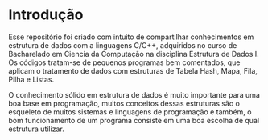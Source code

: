 # Introdução
 Esse repositório foi criado com intuito de compartilhar conhecimentos em estrutura de dados com a linguagens C/C++, adquiridos no curso de Bacharelado em Ciencia da Computação na disciplina Estrutura de Dados I.
Os códigos tratam-se de pequenos programas bem comentados, que aplicam o tratamento de dados com estruturas de Tabela Hash, Mapa, Fila, Pilha e Listas.

O conhecimento sólido em estrutura de dados é muito importante para uma boa base em programação, muitos conceitos dessas estruturas são o esqueleto de muitos sistemas e linguagens de programação e também, o bom funcionamento de um programa consiste em uma boa escolha de qual estrutura utilizar.
 
